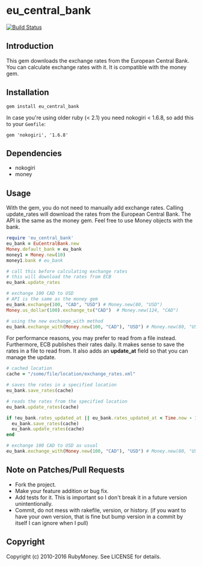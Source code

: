 # eu_central_bank

[![Build Status](https://travis-ci.org/RubyMoney/eu_central_bank.svg?branch=master)](https://travis-ci.org/RubyMoney/eu_central_bank)

## Introduction

This gem downloads the exchange rates from the European Central Bank. You can calculate exchange rates with it. It is compatible with the money gem.

## Installation

```
gem install eu_central_bank
```

In case you're using older ruby (< 2.1) you need nokogiri < 1.6.8, so add this to your `Gemfile`:

```
gem 'nokogiri', '1.6.8'
```

## Dependencies

- nokogiri
- money

## Usage

With the gem, you do not need to manually add exchange rates. Calling update_rates will download the rates from the European Central Bank. The API is the same as the money gem. Feel free to use Money objects with the bank.

``` ruby
require 'eu_central_bank'
eu_bank = EuCentralBank.new
Money.default_bank = eu_bank
money1 = Money.new(10)
money1.bank # eu_bank

# call this before calculating exchange rates
# this will download the rates from ECB
eu_bank.update_rates

# exchange 100 CAD to USD
# API is the same as the money gem
eu_bank.exchange(100, "CAD", "USD") # Money.new(80, "USD")
Money.us_dollar(100).exchange_to("CAD")  # Money.new(124, "CAD")

# using the new exchange_with method
eu_bank.exchange_with(Money.new(100, "CAD"), "USD") # Money.new(80, "USD")
```

For performance reasons, you may prefer to read from a file instead. Furthermore, ECB publishes their rates daily. It makes sense to save the rates in a file to read from. It also adds an __update_at__ field so that you can manage the update.

``` ruby
# cached location
cache = "/some/file/location/exchange_rates.xml"

# saves the rates in a specified location
eu_bank.save_rates(cache)

# reads the rates from the specified location
eu_bank.update_rates(cache)

if !eu_bank.rates_updated_at || eu_bank.rates_updated_at < Time.now - 1.days
  eu_bank.save_rates(cache)
  eu_bank.update_rates(cache)
end

# exchange 100 CAD to USD as usual
eu_bank.exchange_with(Money.new(100, "CAD"), "USD") # Money.new(80, "USD")
```

## Note on Patches/Pull Requests

- Fork the project.
- Make your feature addition or bug fix.
- Add tests for it. This is important so I don't break it in a  future version unintentionally.
- Commit, do not mess with rakefile, version, or history. (if you want to have your own version, that is fine but bump version in a commit by itself I can ignore when I pull)

## Copyright

Copyright (c) 2010-2016 RubyMoney. See LICENSE for details.
